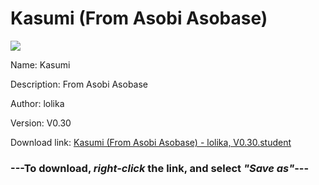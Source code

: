 # Kasumi (From Asobi Asobase)

<img src = "https://raw.githubusercontent.com/Arbiter1223/Daigaku-Gurashi-Custom-Students/master/Students/Files/Kasumi%20(From%20Asobi%20Asobase).png">

Name: Kasumi

Description: From Asobi Asobase

Author: lolika

Version: V0.30

Download link: <a href="https://raw.githubusercontent.com/Arbiter1223/Daigaku-Gurashi-Custom-Students/master/Students/Files/Kasumi%20(From%20Asobi%20Asobase)%20-%20lolika%2C%20V0.30.student">Kasumi (From Asobi Asobase) - lolika, V0.30.student</a>

### ---**To download, _right-click_ the link, and select _"Save as"_**---
